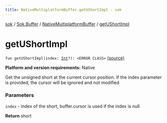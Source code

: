 ```yaml
---
title: NativeMultiplatformBuffer.getUShortImpl - sok
---
```


[sok](../../index.html) / [Sok.Buffer](../index.html) / [NativeMultiplatformBuffer](index.html) / [getUShortImpl](./get-u-short-impl.html)

# getUShortImpl

`fun getUShortImpl(index: `[`Int`](https://kotlinlang.org/api/latest/jvm/stdlib/kotlin/-int/index.html)`?): <ERROR CLASS>` [(source)](https://github.com/SeekDaSky/Sok/tree/master/native/sok-native-linux/src/Sok/Buffer/NativeMultiplatformBuffer.kt#L106)

**Platform and version requirements:** Native

Get the unsigned short at the current cursor position. If the index parameter is provided, the cursor will be ignored and
not modified

### Parameters

`index` - index of the short, buffer.cursor is used if the index is null

**Return**
short

